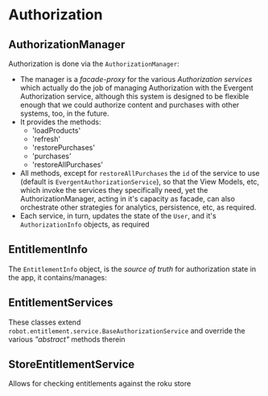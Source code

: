 # Authorization

## AuthorizationManager

Authorization is done via the `AuthorizationManager`:

- The manager is a _facade-proxy_ for the various _Authorization services_ which actually do the job of managing Authorization with the Evergent Authorization service, although this system is designed to be flexible enough that we could authorize content and purchases with other systems, too, in the future.
- It provides the methods:
  - 'loadProducts'
  - 'refresh'
  - 'restorePurchases'
  - 'purchases'
  - 'restoreAllPurchases'
- All methods, except for `restoreAllPurchases` the `id` of the service to use (default is `EvergentAuthorizationService`), so that the View Models, etc, which invoke the services they specifically need, yet the AuthorizationManager, acting in it's capacity as facade, can also orchestrate other strategies for analytics, persistence, etc, as required.
- Each service, in turn, updates the state of the `User`, and it's `AuthorizationInfo` objects, as required

## EntitlementInfo

The `EntitlementInfo` object, is the _source of truth_ for authorization state in the app, it contains/manages:

## EntitlementServices

These classes extend `robot.entitlement.service.BaseAuthorizationService` and override the various _"abstract"_ methods therein

## StoreEntitlementService

Allows for checking entitlements against the roku store